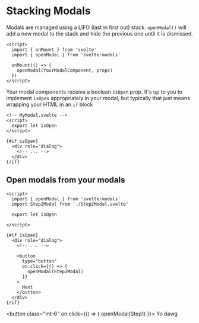 <script>
  import { Modals, openModal } from 'svelte-modals'
  import Step1 from './_Step1.svelte'
</script>

# Stacking Modals

Modals are managed using a LIFO (last in first out) stack. `openModal()` will add a new modal to the stack and hide the previous one until it is dismissed.

```svelte
<script>
  import { onMount } from 'svelte'
  import { openModal } from 'svelte-modals'

  onMount(() => {
    openModal(YourModalComponent, props)
  })
</script>
```

Your modal components receive a boolean `isOpen` prop. It's up to you to implement `isOpen` appropriately in your modal, but typically that just means wrapping your HTML in an `if` block

```svelte
<!-- MyModal.svelte -->
<script>
  export let isOpen
</script>

{#if isOpen}
  <div role="dialog">
    <!-- ... -->
  </div>
{/if}
```

## Open modals from your modals

```svelte
<script>
  import { openModal } from 'svelte-modals'
  import Step2Modal from './Step2Modal.svelte'

  export let isOpen

</script>

{#if isOpen}
  <div role="dialog">
    <!-- ... -->

    <button
      type="button"
      on:click={() => {
        openModal(Step2Modal)
      }}
    >
      Next
    </button>
  </div>
{/if}
```

<button
class="mt-6"
on:click={() => {
openModal(Step1)
}}>
Yo dawg
</button>
